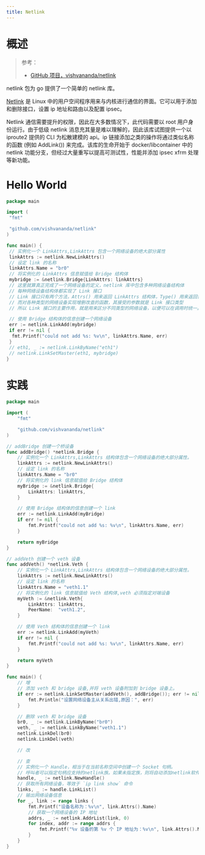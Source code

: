 ```yaml
---
title: Netlink
---
```


# 概述

> 参考：
>
> - [GitHub 项目，vishvananda/netlink](https://github.com/vishvananda/netlink)

netlink 包为 go 提供了一个简单的 netlink 库。

[Netlink](/docs/1.操作系统/Kernel/Network/Linux%20网络栈管理/Netlink/Netlink.md) 是 Linux 中的用户空间程序用来与内核进行通信的界面。它可以用于添加和删除接口，设置 ip 地址和路由以及配置 ipsec。

Netlink 通信需要提升的权限，因此在大多数情况下，此代码需要以 root 用户身份运行。由于低级 netlink 消息充其量是难以理解的，因此该库试图提供一个以 iproute2 提供的 CLI 为松散建模的 api。ip 链接添加之类的操作将通过类似名称的函数 (例如 AddLink()) 来完成。该库的生命开始于 docker/libcontainer 中的 netlink 功能分支，但经过大量重写以提高可测试性，性能并添加 ipsec xfrm 处理等新功能。

# Hello World

```go
package main

import (
 "fmt"

 "github.com/vishvananda/netlink"
)

func main() {
 // 实例化一个 LinkAttrs,LinkAttrs 包含一个网络设备的绝大部分属性
 linkAttrs := netlink.NewLinkAttrs()
 // 设定 link 的名称
 linkAttrs.Name = "br0"
 // 将实例化的 LinkAttrs 信息赋值给 Bridge 结构体
 mybridge := &netlink.Bridge{LinkAttrs: linkAttrs}
 // 这里就算真正完成了一个网络设备的定义，netlink 库中包含多种网络设备结构体
 // 每种网络设备结构体都实现了 Link 接口
 // Link 接口只有两个方法，Attrs() 用来返回 LinkAttrs 结构体，Type() 用来返回该网络设备的类型。
 // 而对各种类型的网络设备实现增删改查的函数，其接受的参数就是 Link 接口类型
 // 所以 Link 接口的主要作用，就是用来区分不同类型的网络设备，以便可以在调用时统一。对网络设备的任何操作，都可以将 Link 接口作为参数互相传递。

 // 使用 Bridge 结构体的信息创建一个网络设备
 err := netlink.LinkAdd(mybridge)
 if err != nil {
  fmt.Printf("could not add %s: %v\n", linkAttrs.Name, err)
 }
 // eth1, _ := netlink.LinkByName("eth1")
 // netlink.LinkSetMaster(eth1, mybridge)
}
```

# 实践

```go
package main

import (
	"fmt"

	"github.com/vishvananda/netlink"
)

// addBridge 创建一个桥设备
func addBridge() *netlink.Bridge {
	// 实例化一个 LinkAttrs,LinkAttrs 结构体包含一个网络设备的绝大部分属性。
	linkAttrs := netlink.NewLinkAttrs()
	// 设定 link 的名称
	linkAttrs.Name = "br0"
	// 将实例化的 link 信息赋值给 Bridge 结构体
	myBridge := &netlink.Bridge{
		LinkAttrs: linkAttrs,
	}

	// 使用 Bridge 结构体的信息创建一个 link
	err := netlink.LinkAdd(myBridge)
	if err != nil {
		fmt.Printf("could not add %s: %v\n", linkAttrs.Name, err)
	}

	return myBridge
}

// addVeth 创建一个 veth 设备
func addVeth() *netlink.Veth {
	// 实例化一个 LinkAttrs,LinkAttrs 结构体包含一个网络设备的绝大部分属性。
	linkAttrs := netlink.NewLinkAttrs()
	// 设定 link 的名称
	linkAttrs.Name = "veth1.1"
	// 将实例化的 link 信息赋值给 Veth 结构体,veth 必须指定对端设备
	myVeth := &netlink.Veth{
		LinkAttrs: linkAttrs,
		PeerName:  "veth1.2",
	}

	// 使用 Veth 结构体的信息创建一个 link
	err := netlink.LinkAdd(myVeth)
	if err != nil {
		fmt.Printf("could not add %s: %v\n", linkAttrs.Name, err)
	}

	return myVeth
}

func main() {
	// 增
	// 添加 veth 和 bridge 设备,并将 veth 设备附加到 bridge 设备上。
	if err := netlink.LinkSetMaster(addVeth(), addBridge()); err != nil {
		fmt.Println("设置网络设备主从关系出错,原因：", err)
	}

	// 删除 veth 和 bridge 设备
	br0, _ := netlink.LinkByName("br0")
	veth, _ := netlink.LinkByName("veth1.1")
	netlink.LinkDel(br0)
	netlink.LinkDel(veth)

	// 改

	// 查
	// 实例化一个 Handle，相当于在当前名称空间中创建一个 Socket 句柄。
	// 呼叫者可以指定句柄应支持的netlink族。如果未指定族，则将自动添加netlink软件包支持的所有族。
	handle, _ := netlink.NewHandle()
	// 获取所有网络设备，等效于 `ip link show` 命令
	links, _ := handle.LinkList()
	// 输出网络设备信息
	for _, link := range links {
		fmt.Printf("设备名称为：%v\n", link.Attrs().Name)
		// 获取一个网络设备的 IP 地址
		addrs, _ := netlink.AddrList(link, 0)
		for index, addr := range addrs {
			fmt.Printf("%v 设备的第 %v 个 IP 地址为：%v\n", link.Attrs().Name, index+1, addr.IP)
		}
	}
}
```
